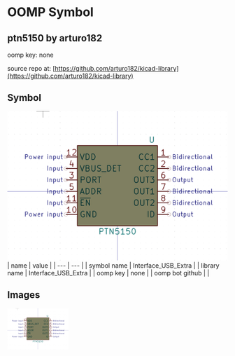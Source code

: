 # OOMP Symbol  
## ptn5150  by arturo182  
  
oomp key: none  
  
source repo at: [https://github.com/arturo182/kicad-library](https://github.com/arturo182/kicad-library)  
## Symbol  
  
[![working.png](working_600.png)](working.png)  
| name | value | 
| --- | --- | 
| symbol name | Interface_USB_Extra | 
| library name | Interface_USB_Extra | 
| oomp key | none | 
| oomp bot github |  | 
## Images  
  
[![working.png](working_140.png)](working.png)  
